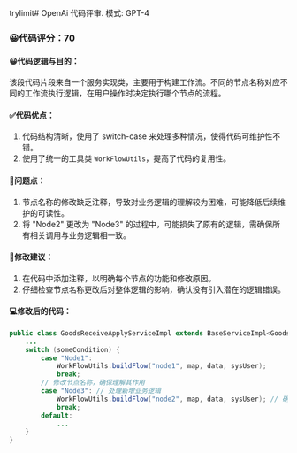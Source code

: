  trylimit# OpenAi 代码评审. 模式: GPT-4
### 😀代码评分：70
#### 😀代码逻辑与目的：
该段代码片段来自一个服务实现类，主要用于构建工作流。不同的节点名称对应不同的工作流执行逻辑，在用户操作时决定执行哪个节点的流程。

#### ✅代码优点：
1. 代码结构清晰，使用了 switch-case 来处理多种情况，使得代码可维护性不错。
2. 使用了统一的工具类 `WorkFlowUtils`，提高了代码的复用性。

#### 🤔问题点：
1. 节点名称的修改缺乏注释，导致对业务逻辑的理解较为困难，可能降低后续维护的可读性。
2. 将 "Node2" 更改为 "Node3" 的过程中，可能损失了原有的逻辑，需确保所有相关调用与业务逻辑相一致。

#### 🎯修改建议：
1. 在代码中添加注释，以明确每个节点的功能和修改原因。
2. 仔细检查节点名称更改后对整体逻辑的影响，确认没有引入潜在的逻辑错误。

#### 💻修改后的代码：
```java
public class GoodsReceiveApplyServiceImpl extends BaseServiceImpl<GoodsReceiveApply> {
    ...
    switch (someCondition) {
        case "Node1":
            WorkFlowUtils.buildFlow("node1", map, data, sysUser);
            break;
        // 修改节点名称，确保理解其作用
        case "Node3": // 处理新增业务逻辑
            WorkFlowUtils.buildFlow("node2", map, data, sysUser); // 确认对应逻辑是否正确
            break;
        default:
            ...
    }
}
```
